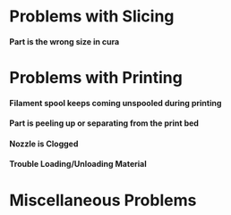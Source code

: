 # Problems with Slicing #

#### Part is the wrong size in cura ####


# Problems with Printing #

#### Filament spool keeps coming unspooled during printing  ####

#### Part is peeling up or separating from the print bed ####

#### Nozzle is Clogged ####

#### Trouble Loading/Unloading Material  ####

# Miscellaneous Problems #
